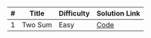 | #   | Title   | Difficulty | Solution Link             |
| --- | ------- | ---------- | ------------------------- |
| 1   | Two Sum | Easy       | [Code](dynamic-programming/add-two-integer.js) |

